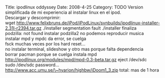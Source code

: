 Title: ipodlinux oddyssey
Date: 2008-4-25
Category: TODO
Version simplificada de mi experiencia al instalar linux en el ipod. Descargar y descomprimir:
wget http://www.felixbruns.de/iPod/iPodLinux/svnbuilds/ipodlinux-installer-2.31l-r2394.tar.gz ./installer segmentation fault ./installer
finaliza podzilla: not found instalar podzilla2 no podemos reproducir musica instalar mpd y mpdc da error, se cuelga
fsck muchas veces por los hard reset... no instalar terminal, slideshow y otro mas porque falta dependencia borrar pacman porque se cuelga
instala mpd http://ipodlinux.org/modules/mpd/mpd-0.3-beta.tar.gz eject /dev/sdc sudo /dev/sdc password...
http://www.acc.umu.se/\~hyarion/highbw/iDoom1_3.zip total: mas de 1 hora
